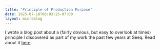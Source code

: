 ```yaml
---
title: 'Principle of Production Purpose'
date: 2025-07-18T08:03:25-07:00
layout: microblog
---
```


I wrote a blog post about a (fairly obvious, but easy to overlook at times) principle I discovered as part of my work the past few years at Seeq. Read about it [here](https://www.stevenoxley.com/blog/2025/07/06/the-principle-of-production-purpose/).
